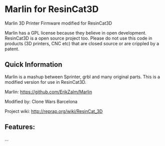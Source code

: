 Marlin for ResinCat3D
=====================

Marlin 3D Printer Firmware modified for ResinCat3D

Marlin has a GPL license because they believe in open development. ResinCat3D is a open source project too. Please do not use this code in products (3D printers, CNC etc) that are closed source or are crippled by a patent.


Quick Information
-----------------

Marlin is a mashup between Sprinter, grbl and many original parts. This is a modified version for use in ResinCat3D.

Marlin: https://github.com/ErikZalm/Marlin

Modified by: Clone Wars Barcelona

Project wiki: http://reprap.org/wiki/ResinCat_3D

Features:
---------
...
